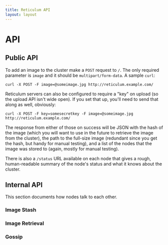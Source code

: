 ```yaml
---
title: Reticulum API
layout: layout
---
```


# API

## Public API

To add an image to the cluster make a `POST` request to `/`. The only
required parameter is `image` and it should be
`multipart/form-data`. A sample `curl`:

    curl -X POST -F image=@someimage.jpg http://reticulum.example.com/

Reticulum servers can also be configured to require a "key" on
upload (so the upload API isn't wide open). If you set that up, you'll
need to send that along as well, obviously:

    curl -X POST -F key=somesecretkey -F image=@someimage.jpg http://reticulum.example.com/

The response from either of those on success will be JSON with the
hash of the image (which you will want to use in the future to
retrieve the image from the cluster), the path to the full-size image
(redundant since you get the hash, but handy for manual testing), and
a list of the nodes that the image was stored to (again, mostly for
manual testing).

There is also a `/status` URL available on each node that gives a
rough, human-readable summary of the node's status and what it knows
about the cluster.

## Internal API

This section documents how nodes talk to each other. 

### Image Stash

### Image Retrieval

### Gossip
